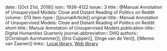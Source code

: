 date:: [[Oct 21st, 2019]]
issn:: 1938-4122
issue:: 3
title:: @Manual Annotation of Unsupervised Models: Close and Distant Reading of Politics on Reddit
volume:: 013
item-type:: [[journalArticle]]
original-title:: Manual Annotation of Unsupervised Models: Close and Distant Reading of Politics on Reddit
short-title:: Manual Annotation of Unsupervised Models
publication-title:: Digital Humanities Quarterly
journal-abbreviation:: DHQ
authors:: [[Christoph Aurnhammer]], [[Iris Cuppen]], [[Inge van de Ven]], [[Menno van Zaanen]]
links:: [Local library](zotero://select/groups/2386895/items/KX8EPDTJ), [Web library](https://www.zotero.org/groups/2386895/items/KX8EPDTJ)
